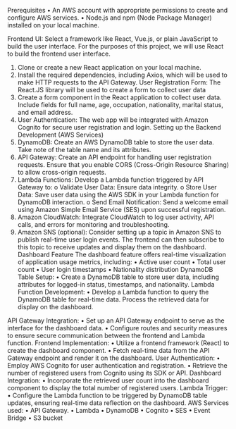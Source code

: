 Prerequisites
•	An AWS account with appropriate permissions to create and configure AWS services.
•	Node.js and npm (Node Package Manager) installed on your local machine.

 
Frontend UI: Select a framework like React, Vue.js, or plain JavaScript to build the user interface. For the purposes of this project, we will use React to build the frontend user interface.
1.	Clone or create a new React application on your local machine.
2.	Install the required dependencies, including Axios, which will be used to make HTTP requests to the API Gateway.
User Registration Form: The React.JS library will be used to create a form to collect user data 
1.	Create a form component in the React application to collect user data. Include fields for full name, age, occupation, nationality, marital status, and email address.
2.	User Authentication: The web app will be integrated with Amazon Cognito for secure user registration and login.
Setting up the Backend Development (AWS Services)
1.	DynamoDB: Create an AWS DynamoDB table to store the user data. Take note of the table name and its attributes.
2.	API Gateway: Create an API endpoint for handling user registration requests. Ensure that you enable CORS (Cross-Origin Resource Sharing) to allow cross-origin requests.
3.	Lambda Functions: Develop a Lambda function triggered by API Gateway to:
o	Validate User Data: Ensure data integrity.
o	Store User Data: Save user data using the AWS SDK in your Lambda function for DynamoDB interaction.
o	Send Email Notification: Send a welcome email using Amazon Simple Email Service (SES) upon successful registration.
4.	Amazon CloudWatch: Integrate CloudWatch to log user activity, API calls, and errors for monitoring and troubleshooting.
5.	Amazon SNS (optional): Consider setting up a topic in Amazon SNS to publish real-time user login events. The frontend can then subscribe to this topic to receive updates and display them on the dashboard.
Dashboard Feature
The dashboard feature offers real-time visualization of application usage metrics, including:
•	Active user count
•	Total user count
•	User login timestamps
•	Nationality distribution
DynamoDB Table Setup:
•	Create a DynamoDB table to store user data, including attributes for logged-in status, timestamps, and nationality.
Lambda Function Development:
•	Develop a Lambda function to query the DynamoDB table for real-time data. Process the retrieved data for display on the dashboard.

API Gateway Integration:
•	Set up an API Gateway endpoint to serve as the interface for the dashboard data.
•	Configure routes and security measures to ensure secure communication between the frontend and Lambda function.
Frontend Implementation:
•	Utilize a frontend framework  (React) to create the dashboard component.
•	Fetch real-time data from the API Gateway endpoint and render it on the dashboard.
User Authentication:
•	Employ AWS Cognito for user authentication and registration.
•	Retrieve the number of registered users from Cognito using its SDK or API.
Dashboard Integration:
•	Incorporate the retrieved user count into the dashboard component to display the total number of registered users.
Lambda Trigger:
•	Configure the Lambda function to be triggered by DynamoDB table updates, ensuring real-time data reflection on the dashboard.
AWS Services used:
•	API Gateway.
•	Lambda
•	DynamoDB
•	Cognito
•	SES
•	Event Bridge
•	S3 bucket
